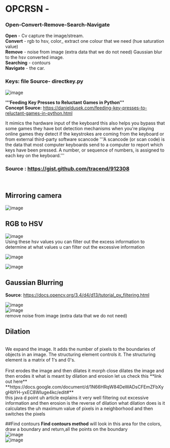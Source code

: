 # **OPCRSN** - 
### Open-Convert-Remove-Search-Navigate
<a2 ><b>Open</b></a2> - Cv capture the image/stream. <br>
<b>Convert</b> - rgb to hsv, color_ extract one colour that we need (hue saturation value)<br>
<b>Remove</b> -  noise from image (extra data that we do not need) Gaussian blur to the hsv converted image.<br>
<b>Searching</b> - contours<br>
<b>Navigate</b> - the car.<br>

### Keys: file Source- directkey.py <br>
![image](https://user-images.githubusercontent.com/67780238/161909396-d8182ac0-fd05-4706-aa31-c2e566209e68.png)

**'''Feeding Key Presses to Reluctant Games in Python'''<br>
 Concept Source:**
 https://danieldusek.com/feeding-key-presses-to-reluctant-games-in-python.html
 
 It mimics the hardware input of the keyboard this also helps you bypass that some games they have bot detection mechanisms when you're playing online games they detect if the keystrokes are coming from the keyboard or from external third-party software
scancode
'''A scancode (or scan code) is the data that most
computer keyboards send to a computer to
report which keys have been pressed. A number,
 or sequence of numbers, is assigned to each key
 on the keyboard.''' 
 ### Source : https://gist.github.com/tracend/912308
<br>

## Mirroring camera
![image](https://user-images.githubusercontent.com/67780238/161907834-a9b1af44-0cce-468b-8305-02c2ba4eb583.png) 
<br>
## RGB to HSV <br>
![image](https://user-images.githubusercontent.com/67780238/161907916-b4d646b6-f135-4a5a-8097-eb0f7c446a16.png)
<br>
Using these hsv values you can filter out the excess information to determine at what values u can filter out the excessive information
    
![image](https://user-images.githubusercontent.com/67780238/161908013-f7fd3572-cfc4-49c3-85c8-e2b00a4b7f62.png)

![image](https://user-images.githubusercontent.com/67780238/161908192-1dea49d8-6f1c-46c9-8768-fb1d03833953.png)


## Gaussian Blurring
**Source**: https://docs.opencv.org/3.4/d4/d13/tutorial_py_filtering.html

![image](https://user-images.githubusercontent.com/67780238/161908409-68d5ce48-682c-417d-9422-e3362f4e7b34.png)
<br>
![image](https://user-images.githubusercontent.com/67780238/161908445-5d993f6b-e2b9-4ad0-b048-f8b58ffb14fc.png)
<br>
remove noise from image (extra data that we do not need)
<br>
## Dilation
<br>
We expand the image. It adds the number of pixels to the boundaries of objects in an image. The structuring element controls it. The structuring element is a matrix of 1's and 0's. <br>
<br>
First erodes the image and then dilates it morph close dilates the image and then erodes it what is meant by dilation and erosion let us check this
**link out here** **https://docs.google.com/document/d/1N66HRqW84DeWADsCFEmZFbXygHbYH-yxEC8WIuge4kc/edit#** <br>
this java d point uh article explains it very well filtering out excessive information and then erosion is the reverse of dilation what dilation does is it calculates the uh maximum value of pixels in a neighborhood and then switches the pixels 
<br>

##Find contours 
**Find contours method**
will look in this area for the colors, draw a boundary and return,all the points on the boundary 
<br>
![image](https://user-images.githubusercontent.com/67780238/161908742-b556073b-f8c8-48d7-a29e-69b70d45251a.png)
<br>
![image](https://user-images.githubusercontent.com/67780238/161908789-c7b81e28-e601-4c61-ad46-5b4d6e78d095.png)


     
